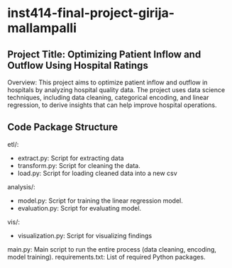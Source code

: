 # inst414-final-project-girija-mallampalli

## Project Title: Optimizing Patient Inflow and Outflow Using Hospital Ratings
Overview:
This project aims to optimize patient inflow and outflow in hospitals by analyzing hospital quality data. The project uses data science techniques, including data cleaning, categorical encoding, and linear regression, to derive insights that can help improve hospital operations.

## Code Package Structure
etl/:
* extract.py: Script for extracting data
* transform.py: Script for cleaning the data.
* load.py: Script for loading cleaned data into a new csv

analysis/:
* model.py: Script for training the linear regression model.
* evaluation.py: Script for evaluating model.

vis/:
* visualization.py: Script for visualizing findings

main.py: Main script to run the entire process (data cleaning, encoding, model training).
requirements.txt: List of required Python packages.
